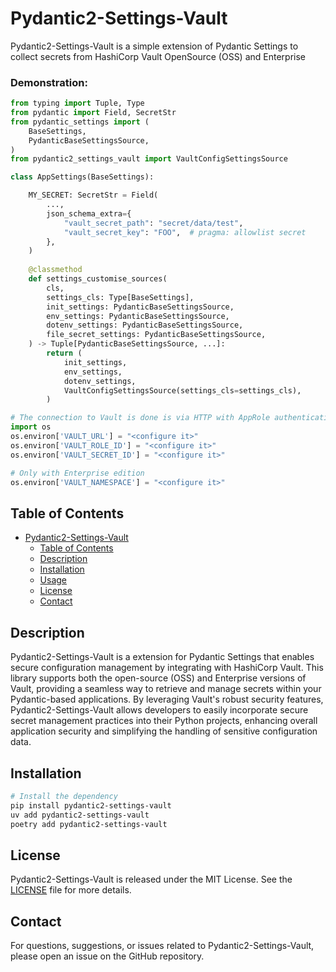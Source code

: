# Pydantic2-Settings-Vault

Pydantic2-Settings-Vault is a simple extension of Pydantic Settings to collect secrets from HashiCorp Vault OpenSource (OSS) and Enterprise

### Demonstration:

```python
from typing import Tuple, Type
from pydantic import Field, SecretStr
from pydantic_settings import (
    BaseSettings,
    PydanticBaseSettingsSource,
)
from pydantic2_settings_vault import VaultConfigSettingsSource

class AppSettings(BaseSettings):

    MY_SECRET: SecretStr = Field(
        ...,
        json_schema_extra={
            "vault_secret_path": "secret/data/test",
            "vault_secret_key": "FOO",  # pragma: allowlist secret
        },
    )
    
    @classmethod
    def settings_customise_sources(
        cls,
        settings_cls: Type[BaseSettings],
        init_settings: PydanticBaseSettingsSource,
        env_settings: PydanticBaseSettingsSource,
        dotenv_settings: PydanticBaseSettingsSource,
        file_secret_settings: PydanticBaseSettingsSource,
    ) -> Tuple[PydanticBaseSettingsSource, ...]:
        return (
            init_settings,
            env_settings,
            dotenv_settings,
            VaultConfigSettingsSource(settings_cls=settings_cls),
        )

# The connection to Vault is done is via HTTP with AppRole authentication
import os
os.environ['VAULT_URL'] = "<configure it>"
os.environ['VAULT_ROLE_ID'] = "<configure it>"
os.environ['VAULT_SECRET_ID'] = "<configure it>"

# Only with Enterprise edition
os.environ['VAULT_NAMESPACE'] = "<configure it>"

```

## Table of Contents

- [Pydantic2-Settings-Vault](#Pydantic2-Settings-Vault)
  - [Table of Contents](#table-of-contents)
  - [Description](#description)
  - [Installation](#installation)
  - [Usage](#usage)
  - [License](#license)
  - [Contact](#contact)

## Description

Pydantic2-Settings-Vault is a extension for Pydantic Settings that enables secure configuration management by integrating with HashiCorp Vault. This library supports both the open-source (OSS) and Enterprise versions of Vault, providing a seamless way to retrieve and manage secrets within your Pydantic-based applications. By leveraging Vault's robust security features, Pydantic2-Settings-Vault allows developers to easily incorporate secure secret management practices into their Python projects, enhancing overall application security and simplifying the handling of sensitive configuration data.

## Installation

```bash
# Install the dependency
pip install pydantic2-settings-vault
uv add pydantic2-settings-vault
poetry add pydantic2-settings-vault
```

## License

Pydantic2-Settings-Vault is released under the MIT License. See the [LICENSE](LICENSE) file for more details.

## Contact

For questions, suggestions, or issues related to Pydantic2-Settings-Vault, please open an issue on the GitHub repository.

